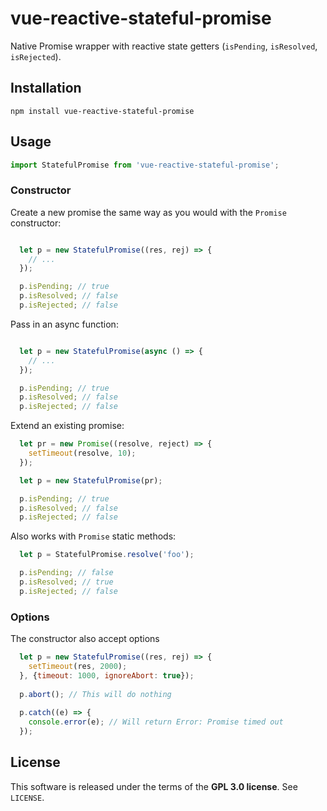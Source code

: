 vue-reactive-stateful-promise
================
Native Promise wrapper with reactive state getters
(`isPending`, `isResolved`, `isRejected`).

Installation
------------

    npm install vue-reactive-stateful-promise

Usage
-----

```js
import StatefulPromise from 'vue-reactive-stateful-promise';
```

### Constructor

Create a new promise the same way as you would with the `Promise` constructor:

```js

  let p = new StatefulPromise((res, rej) => {
    // ...
  });

  p.isPending; // true
  p.isResolved; // false
  p.isRejected; // false
```

Pass in an async function:

```js

  let p = new StatefulPromise(async () => {
    // ...
  });

  p.isPending; // true
  p.isResolved; // false
  p.isRejected; // false
```

Extend an existing promise:

```js
  let pr = new Promise((resolve, reject) => {
    setTimeout(resolve, 10);
  });

  let p = new StatefulPromise(pr);

  p.isPending; // true
  p.isResolved; // false
  p.isRejected; // false
```

Also works with `Promise` static methods:

```js
  let p = StatefulPromise.resolve('foo');

  p.isPending; // false
  p.isResolved; // true
  p.isRejected; // false
```

### Options

The constructor also accept options

```js
  let p = new StatefulPromise((res, rej) => {
    setTimeout(res, 2000);
  }, {timeout: 1000, ignoreAbort: true});
  
  p.abort(); // This will do nothing
  
  p.catch((e) => {
    console.error(e); // Will return Error: Promise timed out
  });
```
  

License
-------
This software is released under the terms of the **GPL 3.0 license**. See `LICENSE`. 
